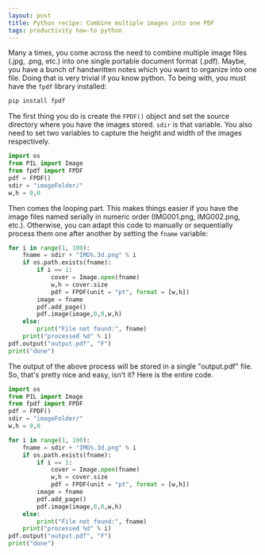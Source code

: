 ```yaml
---
layout: post
title: Python recipe: Combine multiple images into one PDF
tags: productivity how-to python
---
```


Many a times, you come across the need to combine multiple image files (.jpg, .png, etc.) into one single portable document format (.pdf). Maybe, you have a bunch of handwritten notes which you want to organize into one file. Doing that is very trivial if you know python. To being with, you must have the `fpdf` library installed:

```python
pip install fpdf
```
	
The first thing you do is create the `FPDF()` object and set the source directory where you have the images stored. `sdir` is that variable. You also need to set two variables to capture the height and width of the images respectively.

```python
import os
from PIL import Image
from fpdf import FPDF
pdf = FPDF()
sdir = "imageFolder/"
w,h = 0,0
```
	
Then comes the looping part. This makes things easier if you have the image files named serially in numeric order (IMG001.png, IMG002.png, etc.). Otherwise, you can adapt this code to manually or sequentially process them one after another by setting the `fname` variable:

```python
for i in range(1, 100):
	fname = sdir + "IMG%.3d.png" % i
	if os.path.exists(fname):
		if i == 1:
			cover = Image.open(fname)
			w,h = cover.size
			pdf = FPDF(unit = "pt", format = [w,h])
		image = fname
		pdf.add_page()
		pdf.image(image,0,0,w,h)
	else:
		print("File not found:", fname)
	print("processed %d" % i)
pdf.output("output.pdf", "F")
print("done")
```

The output of the above process will be stored in a single "output.pdf" file. So, that's pretty nice and easy, isn't it? Here is the entire code.

```python
import os
from PIL import Image
from fpdf import FPDF
pdf = FPDF()
sdir = "imageFolder/"
w,h = 0,0

for i in range(1, 100):
	fname = sdir + "IMG%.3d.png" % i
	if os.path.exists(fname):
		if i == 1:
			cover = Image.open(fname)
			w,h = cover.size
			pdf = FPDF(unit = "pt", format = [w,h])
		image = fname
		pdf.add_page()
		pdf.image(image,0,0,w,h)
	else:
		print("File not found:", fname)
	print("processed %d" % i)
pdf.output("output.pdf", "F")
print("done")
```
